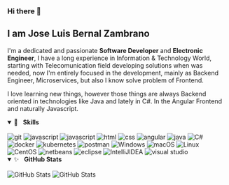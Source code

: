 ### Hi there 👋
## I am Jose Luis Bernal Zambrano


I'm a dedicated and passionate **Software Developer** and **Electronic Engineer**, I have a long experience in Information & Technology World, starting with Telecomunication field developing solutions when was needed, now I'm entirely focused in the development, mainly as Backend Engineer, Microservices, but also I know solve problem of Frontend.

I love learning new things, however those things are always Backend oriented in technologies like Java and lately in C#.
In the Angular Frontend and naturally Javascript.


<details open="">
	<summary><g-emoji class="g-emoji" alias="rocket" fallback-src="https://github.githubassets.com/images/icons/emoji/unicode/1f680.png">🚀</g-emoji>&nbsp;&nbsp;&nbsp;<b>Skills</b></summary>
	<br>
<img src="https://img.shields.io/badge/Git-F05032?style=for-the-badge&logo=git&logoColor=white" style="max-width:100%;" alt='git'>
  
<img src="https://img.shields.io/badge/javascript-%23323330.svg?style=for-the-badge&logo=javascript&logoColor=%23F7DF1E" style="max-width:100%;" alt='javascript'>
<img src="https://img.shields.io/badge/JavaScript-F7DF1E?style=for-the-badge&logo=javascript&logoColor=black" alt='javascript'>
<img src="https://img.shields.io/badge/html5-%23e34f26.svg?&amp;style=for-the-badge&amp;logo=html5&amp;logoColor=white" style="max-width:100%;" alt='html'>
<img src="https://img.shields.io/badge/CSS-239120?&style=for-the-badge&logo=css3&logoColor=white" style="max-width:100%;" alt='css'>
<img src="https://img.shields.io/badge/angular-%23DD0031.svg?style=for-the-badge&logo=angular&logoColor=white" style="max-width:100%;" alt='angular'>
  
<img src="https://img.shields.io/badge/java-%23ED8B00.svg?style=for-the-badge&logo=java&logoColor=white" style="max-width:100%;" alt='java'>
<img src="https://img.shields.io/badge/c%23-%23239120.svg?style=for-the-badge&logo=c-sharp&logoColor=white" style="max-width:100%;" alt='C#'>
<img src="https://img.shields.io/badge/Docker-2CA5E0?style=for-the-badge&logo=docker&logoColor=white" style="max-width:100%;" alt='docker'>
<img src="https://img.shields.io/badge/kubernetes-326ce5.svg?&style=for-the-badge&logo=kubernetes&logoColor=white" style="max-width:100%;" alt='kubernetes'>
<img src="https://img.shields.io/badge/Postman-FF6C37?style=for-the-badge&logo=Postman&logoColor=white" style="max-width:100%;" alt='postman'>
  
<img src="https://img.shields.io/badge/Windows-0078D6?style=for-the-badge&logo=windows&logoColor=white" style="max-width:100%;" alt='Windows'>
<img src="https://img.shields.io/badge/mac%20os-000000?style=for-the-badge&logo=apple&logoColor=white" style="max-width:100%;" alt='macOS'>
<img src="https://img.shields.io/badge/Linux-FCC624?style=for-the-badge&logo=linux&logoColor=black" style="max-width:100%;" alt='Linux'>
<img src="https://img.shields.io/badge/Cent%20OS-262577?style=for-the-badge&logo=CentOS&logoColor=white" style="max-width:100%;" alt='CentOS'>
  

<img src="https://img.shields.io/badge/NetBeansIDE-1B6AC6.svg?style=for-the-badge&logo=apache-netbeans-ide&logoColor=white" style="max-width:100%;" alt='netbeans'>
<img src="https://img.shields.io/badge/Eclipse-2C2255?style=for-the-badge&logo=eclipse&logoColor=white" style="max-width:100%;" alt='eclipse'>
<img src="https://img.shields.io/badge/IntelliJIDEA-000000.svg?style=for-the-badge&logo=intellij-idea&logoColor=white" style="max-width:100%;" alt='IntelliJIDEA'>
<img src="https://img.shields.io/badge/Visual_Studio-5C2D91?style=for-the-badge&logo=visual%20studio&logoColor=white" style="max-width:100%;" alt='visual studio'>
</details>

<!--
**joseluisbz/joseluisbz** is a ✨ _special_ ✨ repository because its `README.md` (this file) appears on your GitHub profile.

Here are some ideas to get you started:

- 🔭 I’m currently working Microservices on C# and Angular ...
- 🌱 I’m currently learning ...
- 👯 I’m looking to collaborate on .AWS, Docker and Kubernetes..
- 🤔 I’m looking for help with ...
- 💬 Ask me about ...
- 📫 How to reach me: ...
- 😄 Pronouns: ...
- ⚡ Fun fact: ...

https://github.com/Ileriayo/markdown-badges
https://dev.to/envoy_/150-badges-for-github-pnk
https://github.com/alexandresanlim/Badges4-README.md-Profile
https://github.com/Ileriayo/markdown-badges
-->



<details open=""> 
	<summary><g-emoji class="g-emoji" alias="sparkles" fallback-src="https://github.githubassets.com/images/icons/emoji/unicode/2728.png">✨</g-emoji>&nbsp;&nbsp;&nbsp;<b>GitHub Stats</b></summary>
	<br>
	<img src="https://github-readme-stats.vercel.app/api?username=joseluisbz&show_icons=true&theme=cobalt" alt="GitHub Stats" align="top"  style="max-width:100%;">	
 <img src="https://github-readme-stats.vercel.app/api/top-langs/?username=joseluisbz&langs_count=8" alt="GitHub Stats" align="top"  style="max-width:100%;">
</details>
